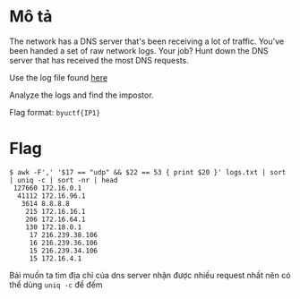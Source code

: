 # Mô tả

The network has a DNS server that's been receiving a lot of traffic. You've been handed a set of raw network logs. Your job? Hunt down the DNS server that has received the most DNS requests.

Use the log file found [here](https://byu.box.com/s/2rong02xtfx7sfo52nos3ra2waifogv2)

Analyze the logs and find the impostor.

Flag format: `byuctf{IP1}`

# Flag

```
$ awk -F',' '$17 == "udp" && $22 == 53 { print $20 }' logs.txt | sort | uniq -c | sort -nr | head
 127660 172.16.0.1
  41112 172.16.96.1
   3614 8.8.8.8
    215 172.16.16.1
    206 172.16.64.1
    130 172.18.0.1
     17 216.239.38.106
     16 216.239.36.106
     15 216.239.34.106
     15 172.16.4.1
```

Bài muốn ta tìm địa chỉ của dns server nhận được nhiều request nhất nên có thể dùng `uniq -c` để đếm

